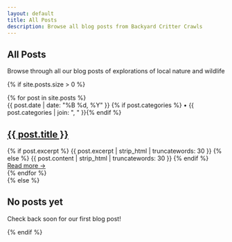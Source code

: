 ```yaml
---
layout: default
title: All Posts
description: Browse all blog posts from Backyard Critter Crawls
---
```


<section class="hero">
    <div class="hero-content">
        <h1>All Posts</h1>
        <p>Browse through all our blog posts of explorations of local nature and wildlife</p>
    </div>
</section>

{% if site.posts.size > 0 %}
<section class="posts-list">
    {% for post in site.posts %}
    <article class="card post-card">
        <div class="post-meta">
            {{ post.date | date: "%B %d, %Y" }}
            {% if post.categories %} • {{ post.categories | join: ", " }}{% endif %}
        </div>
        <h2 class="post-title">
            <a href="{{ post.url | relative_url }}">{{ post.title }}</a>
        </h2>
        <div class="post-excerpt">
            {% if post.excerpt %}
                {{ post.excerpt | strip_html | truncatewords: 30 }}
            {% else %}
                {{ post.content | strip_html | truncatewords: 30 }}
            {% endif %}
        </div>
        <a href="{{ post.url | relative_url }}" class="read-more">Read more →</a>
    </article>
    {% endfor %}
</section>
{% else %}
<section class="card">
    <h2>No posts yet</h2>
    <p>Check back soon for our first blog post!</p>
</section>
{% endif %} 